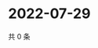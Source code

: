 # 2022-07-29

共 0 条

<!-- BEGIN WEIBO -->
<!-- 最后更新时间 Fri Jul 29 2022 12:49:02 GMT+0800 (China Standard Time) -->

<!-- END WEIBO -->
